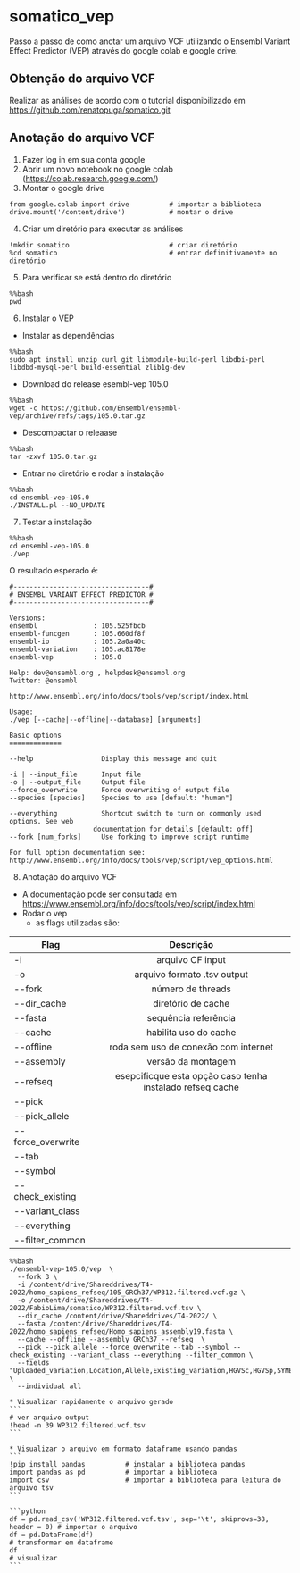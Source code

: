# somatico_vep
Passo a passo de como anotar um arquivo VCF utilizando o Ensembl Variant Effect Predictor (VEP) através do google colab e google drive.

## Obtenção do arquivo VCF
Realizar as análises de acordo com o tutorial disponibilizado em https://github.com/renatopuga/somatico.git

## Anotação do arquivo VCF
1. Fazer log in em sua conta google
2. Abrir um novo notebook no google colab (https://colab.research.google.com/)
3. Montar o google drive
  ```
  from google.colab import drive          # importar a biblioteca
  drive.mount('/content/drive')           # montar o drive
  ```
4. Criar um diretório para executar as análises
  ```
  !mkdir somatico                         # criar diretório
  %cd somatico                            # entrar definitivamente no diretório
  ```
5. Para verificar se está dentro do diretório
  ```
  %%bash
  pwd
  ```
6. Instalar o VEP
  * Instalar as dependências
  ```
  %%bash
  sudo apt install unzip curl git libmodule-build-perl libdbi-perl libdbd-mysql-perl build-essential zlib1g-dev
  ```
  * Download do release esembl-vep 105.0
  ```
  %%bash
  wget -c https://github.com/Ensembl/ensembl-vep/archive/refs/tags/105.0.tar.gz
  ```
  * Descompactar o releaase
  ```
  %%bash
  tar -zxvf 105.0.tar.gz
  ```
  * Entrar no diretório e rodar a instalação
  ```
  %%bash
  cd ensembl-vep-105.0
  ./INSTALL.pl --NO_UPDATE  
  ```
7. Testar a instalação
  ```
  %%bash
  cd ensembl-vep-105.0
  ./vep 
  ```
  O resultado esperado é:
  ```
  #----------------------------------#
# ENSEMBL VARIANT EFFECT PREDICTOR #
#----------------------------------#

Versions:
  ensembl              : 105.525fbcb
  ensembl-funcgen      : 105.660df8f
  ensembl-io           : 105.2a0a40c
  ensembl-variation    : 105.ac8178e
  ensembl-vep          : 105.0

Help: dev@ensembl.org , helpdesk@ensembl.org
Twitter: @ensembl

http://www.ensembl.org/info/docs/tools/vep/script/index.html

Usage:
./vep [--cache|--offline|--database] [arguments]

Basic options
=============

--help                 Display this message and quit

-i | --input_file      Input file
-o | --output_file     Output file
--force_overwrite      Force overwriting of output file
--species [species]    Species to use [default: "human"]
                       
--everything           Shortcut switch to turn on commonly used options. See web
                       documentation for details [default: off]                       
--fork [num_forks]     Use forking to improve script runtime

For full option documentation see:
http://www.ensembl.org/info/docs/tools/vep/script/vep_options.html
  ```
  
8. Anotação do arquivo VCF
  * A documentação pode ser consultada em https://www.ensembl.org/info/docs/tools/vep/script/index.html
  * Rodar o vep
    * as flags utilizadas são:
    
| Flag                  | Descrição                                                  |
| --------------------- |:----------------------------------------------------------:|
| -i                    | arquivo CF input                                           | 
| -o                    | arquivo formato .tsv output                                |   
| --fork                | número de threads                                          |
| --dir_cache           | diretório de cache                                         |
| --fasta               | sequência referência                                       |
| --cache               | habilita uso do cache                                      |
| --offline             | roda sem uso de conexão com internet                       |
| --assembly            | versão da montagem                                         |
| --refseq              | esepcificque esta opção caso tenha instalado refseq cache |
| --pick                |                                                           |
| --pick_allele         |                                                           |
| --force_overwrite     |                                                           |
| --tab                 |                                                           |
| --symbol              |                                                           |
| --check_existing      |                                                           |
| --variant_class       |                                                           |
| --everything          |                                                           |
| --filter_common       |                                                           |
  ```
  %%bash
  ./ensembl-vep-105.0/vep  \
    --fork 3 \
    -i /content/drive/Shareddrives/T4-2022/homo_sapiens_refseq/105_GRCh37/WP312.filtered.vcf.gz \
    -o /content/drive/Shareddrives/T4-2022/FabioLima/somatico/WP312.filtered.vcf.tsv \
    --dir_cache /content/drive/Shareddrives/T4-2022/ \
    --fasta /content/drive/Shareddrives/T4-2022/homo_sapiens_refseq/Homo_sapiens_assembly19.fasta \
    --cache --offline --assembly GRCh37 --refseq  \
    --pick --pick_allele --force_overwrite --tab --symbol --check_existing --variant_class --everything --filter_common \
    --fields  "Uploaded_variation,Location,Allele,Existing_variation,HGVSc,HGVSp,SYMBOL,Consequence,IND,ZYG,Amino_acids,CLIN_SIG,PolyPhen,SIFT,VARIANT_CLASS,FREQS" \
    --individual all

  ```
    * Visualizar rapidamente o arquivo gerado
    ```
    # ver arquivo output
    !head -n 39 WP312.filtered.vcf.tsv
    ```
    
    * Visualizar o arquivo em formato dataframe usando pandas
    ```
    !pip install pandas          # instalar a biblioteca pandas
    import pandas as pd          # importar a biblioteca
    import csv                   # importar a biblioteca para leitura do arquivo tsv
    ```
    
    ```python
    df = pd.read_csv('WP312.filtered.vcf.tsv', sep='\t', skiprows=38, header = 0) # importar o arquivo
    df = pd.DataFrame(df)                                                         # transformar em dataframe
    df                                                                            # visualizar
    ```
